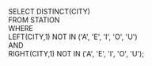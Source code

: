 SELECT DISTINCT(CITY)
<br>
FROM STATION
<br>
WHERE
<br>
LEFT(CITY,1) NOT IN ('A', 'E', 'I', 'O', 'U')
<br>
AND
<br>
RIGHT(CITY,1) NOT IN ('A', 'E', 'I', 'O', 'U');
